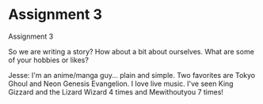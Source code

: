 # Assignment 3
Assignment 3 

So we are writing a story? How about a bit about ourselves. What are some of your hobbies or likes?

Jesse:
I'm an anime/manga guy... plain and simple. Two favorites are Tokyo Ghoul and Neon Genesis Evangelion.
I love live music. I've seen King Gizzard and the Lizard Wizard  4 times and Mewithoutyou 7 times!
